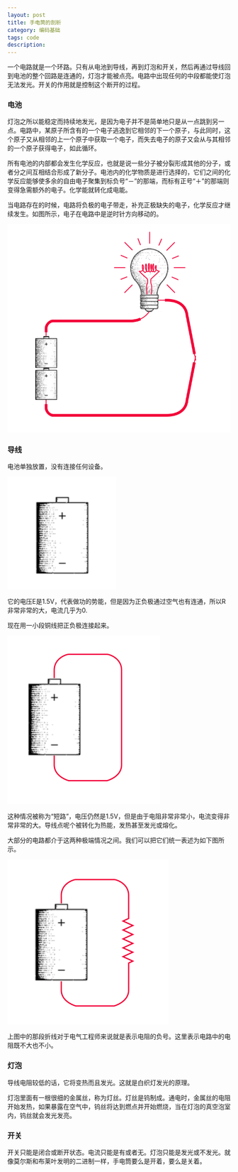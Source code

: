 ```yaml
---
layout: post
title: 手电筒的剖析
category: 编码基础
tags: code
description: 
---
```


一个电路就是一个环路。只有从电池到导线，再到灯泡和开关，然后再通过导线回到电池的整个回路是连通的，灯泡才能被点亮。电路中出现任何的中段都能使灯泡无法发光。开关的作用就是控制这个断开的过程。

### 电池

灯泡之所以能稳定而持续地发光，是因为电子并不是简单地只是从一点跳到另一点。电路中，某原子所含有的一个电子逃逸到它相邻的下一个原子，与此同时，这个原子又从相邻的上一个原子中获取一个电子，而失去电子的原子又会从与其相邻的一个原子获得电子，如此循环。

所有电池的内部都会发生化学反应，也就是说一些分子被分裂形成其他的分子，或者分之间互相结合形成了新分子。电池内的化学物质是进行选择的，它们之间的化学反应能够使多余的自由电子聚集到标负号“－”的那端，而标有正号“＋”的那端则变得急需额外的电子。化学能就转化成电能。

当电路存在的时候，电路将负极的电子带走，补充正极缺失的电子，化学反应才继续发生。如图所示，电子在电路中是逆时针方向移动的。

![](https://github.com/arcticlion/reading-lists/blob/master/Code/Chapter%2004%20Anatomy%20of%20a%20Flashlight/屏幕快照%202014-09-17%20下午1.28.47.png)

### 导线

电池单独放置，没有连接任何设备。

![](https://github.com/arcticlion/reading-lists/blob/master/Code/Chapter%2004%20Anatomy%20of%20a%20Flashlight/屏幕快照%202014-09-17%20下午1.23.55.png)


它的电压E是1.5V，代表做功的势能，但是因为正负极通过空气也有连通，所以R非常非常的大，电流几乎为0.

现在用一小段铜线把正负极连接起来。

![](https://github.com/arcticlion/reading-lists/blob/master/Code/Chapter%2004%20Anatomy%20of%20a%20Flashlight/屏幕快照%202014-09-17%20下午1.24.03.png)

这种情况被称为“短路”，电压仍然是1.5V，但是由于电阻非常非常小，电流变得非常非常的大。导线点呢个被转化为热能，发热甚至发光或熔化。

大部分的电路都介于这两种极端情况之间。我们可以把它们统一表述为如下图所示。

![](https://github.com/arcticlion/reading-lists/blob/master/Code/Chapter%2004%20Anatomy%20of%20a%20Flashlight/屏幕快照%202014-09-17%20下午1.24.10.png)

上图中的那段折线对于电气工程师来说就是表示电阻的负号。这里表示电路中的电阻既不大也不小。

### 灯泡

导线电阻较低的话，它将变热而且发光。这就是白织灯发光的原理。

灯泡里面有一根很细的金属丝，称为灯丝。灯丝是钨制成。通电时，金属丝的电阻开始发热，如果暴露在空气中，钨丝将达到燃点并开始燃烧，当在灯泡的真空泡室内，钨丝就会发光发亮。


### 开关

开关只能是闭合或断开状态。电流只能是有或者无。灯泡只能是发光或不发光。就像莫尔斯和布莱叶发明的二进制一样，手电筒要么是开着，要么是关着。
